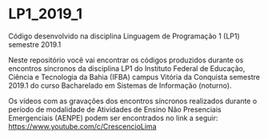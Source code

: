 # LP1_2019_1
Código desenvolvido na disciplina Linguagem de Programação 1 (LP1) semestre 2019.1

Neste repositório você vai encontrar os códigos produzidos durante os encontros síncronos da disciplina LP1 do Instituto Federal de Educação, Ciência e Tecnologia da Bahia (IFBA) campus Vitória da Conquista semestre 2019.1 do curso Bacharelado em Sistemas de Informação (noturno). 

Os vídeos com as gravações dos encontros síncronos realizados durante o período de modalidade de Atividades de Ensino Não Presenciais Emergenciais (AENPE) podem ser encontrados no link a seguir:
https://www.youtube.com/c/CrescencioLima
